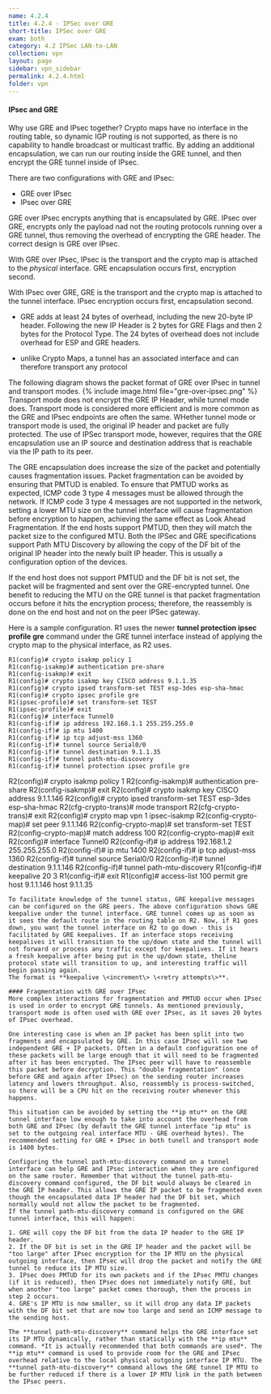```yaml
---
name: 4.2.4
title: 4.2.4 - IPSec over GRE
short-title: IPSec over GRE
exam: both
category: 4.2 IPSec LAN-to-LAN
collection: vpn
layout: page
sidebar: vpn_sidebar
permalink: 4.2.4.html
folder: vpn
---
```

#### IPsec and GRE

Why use GRE and IPsec together? Crypto maps have no interface in the routing table, so dynamic IGP routing is not supported, as there is no capability to handle broadcast or multicast traffic. By adding an additional encapsulation, we can run our routing inside the GRE tunnel, and then encrypt the GRE tunnel inside of IPsec.


There are two configurations with GRE and IPsec:
- GRE over IPsec
- IPsec over GRE

GRE over IPsec encrypts anything that is encapsulated by GRE. IPsec over GRE, encrypts only the payload nad not the routing protocols running over a GRE tunnel, thus removing the overhead of encrypting the GRE header. The correct design is GRE over IPsec.

With GRE over IPsec, IPsec is the transport and the crypto map is attached to the *physical* interface. GRE encapsulation occurs first, encryption second.

With IPsec over GRE, GRE is the transport and the crypto map is attached to the tunnel interface. IPsec encryption occurs first, encapsulation second.

- GRE adds at least 24 bytes of overhead, including the new 20-byte IP header. Following the new IP Header is 2 bytes for GRE Flags and then 2 bytes for the Protocol Type. The 24 bytes of overhead does not include overhead for ESP and GRE headers.

- unlike Crypto Maps, a tunnel has an associated interface and can therefore transport any protocol

The following diagram shows the packet format of GRE over IPsec in tunnel and transport modes.
{% include image.html file="gre-over-ipsec.png" %}
Transport mode does not encrypt the GRE IP Header, while tunnel mode does. Transport mode is considered more efficient and is more common as the GRE and IPsec endpoints are often the same. WHether tunnel mode or transport mode is used, the original IP header and packet are fully protected. The use of IPSec transport mode, however, requires that the GRE encapsulation use an IP source and destination address that is reachable via the IP path to its peer. 

The GRE encapsulation does increase the size of the packet and potentially causes fragmentation issues. Packet fragmentation can be avoided by ensuring that PMTUD is enabled. To ensure that PMTUD works as expected, ICMP code 3 type 4 messages must be allowed through the network. If ICMP code 3 type 4 messages are not supported in the network, setting a lower MTU size on the tunnel interface will cause fragmentation before encryption to happen, achieving the same effect as Look Ahead Fragmentation. If the end hosts support PMTUD, then they will match the packet size to the configured MTU. Both the IPSec and GRE specifications support Path MTU Discovery by allowing the copy of the DF bit of the original IP header into the newly built IP header. This is usually a configuration option of the devices.

If the end host does not support PMTUD and the DF bit is not set, the packet will be fragmented and sent over the GRE-encrypted tunnel. One benefit to reducing the MTU on the GRE tunnel is that packet fragmentation occurs before it hits the encryption process; therefore, the reassembly is done on the end host and not on the peer IPSec gateway.

Here is a sample configuration. R1 uses the newer **tunnel protection ipsec profile gre** command under the GRE tunnel interface instead of applying the crypto map to the physical interface, as R2 uses.
```
R1(config)# crypto isakmp policy 1
R1(config-isakmp)# authentication pre-share
R1(config-isakmp)# exit
R1(config)# crypto isakmp key CISCO address 9.1.1.35
R1(config)# crypto ipsed transform-set TEST esp-3des esp-sha-hmac
R1(config)# crypto ipsec profile gre
R1(ipsec-profile)# set transform-set TEST
R1(ipsec-profile)# exit
R1(config)# interface Tunnel0
R1(config-if)# ip address 192.168.1.1 255.255.255.0
R1(config-if)# ip mtu 1400
R1(config-if)# ip tcp adjust-mss 1360
R1(config-if)# tunnel source Serial0/0
R1(config-if)# tunnel destination 9.1.1.35
R1(config-if)# tunnel path-mtu-discovery
R1(config-if)# tunnel protection ipsec profile gre
```
R2(config)# crypto isakmp policy 1
R2(config-isakmp)# authentication pre-share
R2(config-isakmp)# exit
R2(config)# crypto isakmp key CISCO address 9.1.1.146
R2(config)# crypto ipsed transform-set TEST esp-3des esp-sha-hmac
R2(cfg-crypto-trans)# mode transport
R2(cfg-crypto-trans)# exit
R2(config)# crypto map vpn 1 ipsec-isakmp
R2(config-crypto-map)# set peer 9.1.1.146
R2(config-crypto-map)# set transform-set TEST
R2(config-crypto-map)# match address 100
R2(config-crypto-map)# exit
R2(config)# interface Tunnel0
R2(config-if)# ip address 192.168.1.2 255.255.255.0
R2(config-if)# ip mtu 1400
R2(config-if)# ip tcp adjust-mss 1360
R2(config-if)# tunnel source Serial0/0
R2(config-if)# tunnel destination 9.1.1.146
R2(config-if)# tunnel path-mtu-discovery
R1(config-if)# keepalive 20 3
R1(config-if)# exit
R1(config)# access-list 100 permit gre host 9.1.1.146 host 9.1.1.35
```
To facilitate knowledge of the tunnel status, GRE keepalive messages can be configured on the GRE peers. The above configuration shows GRE keepalive under the tunnel interface. GRE tunnel comes up as soon as it sees the default route in the routing table on R2. Now, if R1 goes down, you want the tunnel interface on R2 to go down - this is facilitated by GRE keepalives. If an interface stops receiving keepalives it will transition to the up/down state and the tunnel will not forward or process any traffic except for keepalives. If it hears a fresh keepalive after being put in the up/down state, theline protocol state will transition to up, and interesting traffic will begin passing again.
The format is **keepalive \<increment\> \<retry attempts\>**.
	
#### Fragmentation with GRE over IPsec
More complex interactions for fragmentation and PMTUD occur when IPsec is used in order to encrypt GRE tunnels. As mentioned previously, transport mode is often used with GRE over IPsec, as it saves 20 bytes of IPsec overhead.

One interesting case is when an IP packet has been split into two fragments and encapsulated by GRE. In this case IPsec will see two independent GRE + IP packets. Often in a default configuration one of these packets will be large enough that it will need to be fragmented after it has been encrypted. The IPsec peer will have to reassemble this packet before decryption. This "double fragmentation" (once before GRE and again after IPsec) on the sending router increases latency and lowers throughput. Also, reassembly is process-switched, so there will be a CPU hit on the receiving router whenever this happens.

This situation can be avoided by setting the **ip mtu** on the GRE tunnel interface low enough to take into account the overhead from both GRE and IPsec (by default the GRE tunnel interface "ip mtu" is set to the outgoing real interface MTU - GRE overhead bytes). The recommended setting for GRE + IPsec in both tunell and transport mode is 1400 bytes.

Configuring the tunnel path-mtu-discovery command on a tunnel interface can help GRE and IPsec interaction when they are configured on the same router. Remember that without the tunnel path-mtu-discovery command configured, the DF bit would always be cleared in the GRE IP header. This allows the GRE IP packet to be fragmented even though the encapsulated data IP header had the DF bit set, which normally would not allow the packet to be fragmented.
If the tunnel path-mtu-discovery command is configured on the GRE tunnel interface, this will happen:

1. GRE will copy the DF bit from the data IP header to the GRE IP header.
2. If the DF bit is set in the GRE IP header and the packet will be "too large" after IPsec encryption for the IP MTU on the physical outgoing interface, then IPsec will drop the packet and notify the GRE tunnel to reduce its IP MTU size.
3. IPsec does PMTUD for its own packets and if the IPsec PMTU changes (if it is reduced), then IPsec does not immediately notify GRE, but when another "too large" packet comes thorough, then the process in step 2 occurs.
4. GRE's IP MTU is now smaller, so it will drop any data IP packets with the DF bit set that are now too large and send an ICMP message to the sending host.

The **tunnel path-mtu-discovery** command helps the GRE interface set its IP MTU dynamically, rather than statically with the **ip mtu** command. *It is actually recommended that both commands are used*. The **ip mtu** command is used to provide room for the GRE and IPsec overhead relative to the local physical outgoing interface IP MTU. The **tunnel path-mtu-discovery** command allows the GRE tunnel IP MTU to be further reduced if there is a lower IP MTU link in the path between the IPsec peers.
